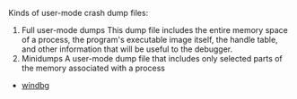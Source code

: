 Kinds of user-mode crash dump files:
1. Full user-mode dumps
This dump file includes the entire memory space of a process, the program's executable image itself, the handle table, and other information that will be useful to the debugger.
2. Minidumps
A user-mode dump file that includes only selected parts of the memory associated with a process

* [windbg](windbg)

